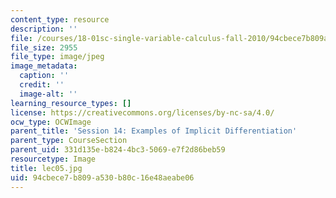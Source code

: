 ```yaml
---
content_type: resource
description: ''
file: /courses/18-01sc-single-variable-calculus-fall-2010/94cbece7b809a530b80c16e48aeabe06_lec05.jpg
file_size: 2955
file_type: image/jpeg
image_metadata:
  caption: ''
  credit: ''
  image-alt: ''
learning_resource_types: []
license: https://creativecommons.org/licenses/by-nc-sa/4.0/
ocw_type: OCWImage
parent_title: 'Session 14: Examples of Implicit Differentiation'
parent_type: CourseSection
parent_uid: 331d135e-b824-4bc3-5069-e7f2d86beb59
resourcetype: Image
title: lec05.jpg
uid: 94cbece7-b809-a530-b80c-16e48aeabe06
---
```

